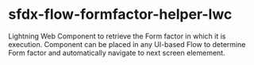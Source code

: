# sfdx-flow-formfactor-helper-lwc
Lightning Web Component to retrieve the Form factor in which it is execution. Component can be placed in any UI-based Flow to determine Form factor and automatically navigate to next screen elemement.

